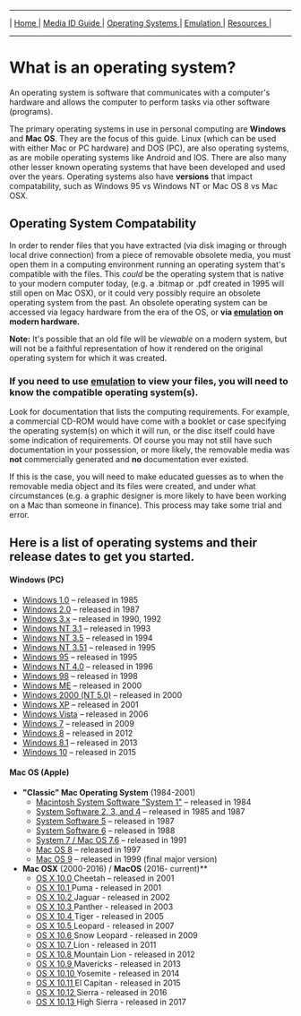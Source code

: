 <hr size="10">

| [ Home ](index.html) | [ Media ID Guide ](media_ID.html) | [ Operating Systems ](operating_systems.html) | [ Emulation ](emulators.html) | [ Resources ](resources.html) |
<hr size="10">

# What is an operating system?
An operating system is software that communicates with a computer's hardware and allows the computer to perform tasks via other software (programs).

The primary operating systems in use in personal computing are **Windows** and **Mac OS**. They are the focus of this guide.
Linux (which can be used with either Mac or PC hardware) and DOS (PC), are also operating systems, as are mobile operating systems like Android and IOS. There are also many other lesser known operating systems that have been developed and used over the years. Operating systems also have **versions** that impact compatability, such as Windows 95 vs Windows NT or Mac OS 8 vs Mac OSX.

## Operating System Compatability
In order to render files that you have extracted (via disk imaging or through local drive connection) from a piece of removable obsolete media, you must open them in a computing environment running an operating system that's compatible with the files. This _could_ be the operating system that is native to your modern computer today, (e.g. a .bitmap or .pdf created in 1995 will still open on Mac OSX), or it could very possibly require an obsolete operating system from the past. An obsolete operating system can be accessed via legacy hardware from the era of the OS, or **via [emulation](emulators.html) on modern hardware.**

**Note:** It's possible that an old file will be _viewable_ on a modern system, but will not be a faithful representation of how it rendered on the original operating system for which it was created.

### If you need to use  [emulation](emulators.html) to view your files, you will need to know the compatible operating system(s).
Look for documentation that lists the computing requirements. For example, a commercial CD-ROM would have come with a booklet or case specifying the operating system(s) on which it will run, or the disc itself could have some indication of requirements. Of course you may not still have such documentation in your possession, or more likely, the removable media was **not** commercially generated and **no** documentation ever existed.

If this is the case, you will need to make  educated guesses as to when the removable media object and its files were created, and under what circumstances (e.g. a graphic designer is more likely to have been working on a Mac than someone in finance). This process may take some trial and error.

## Here is a list of operating systems and their release dates to get you started.

#### Windows (PC)
* <a href="https://en.wikipedia.org/wiki/Windows_1.0" target="_blank">Windows 1.0</a> – released in 1985
* <a href="https://en.wikipedia.org/wiki/Windows_2.0" target="_blank">Windows 2.0</a> – released in 1987
* <a href="https://en.wikipedia.org/wiki/Windows_3.x" target="_blank">Windows 3.x</a> – released in 1990, 1992
* <a href="https://en.wikipedia.org/wiki/Windows_NT_3.1" target="_blank">Windows NT 3.1</a> – released in 1993
* <a href="https://en.wikipedia.org/wiki/Windows_NT_3.5" target="_blank">Windows NT 3.5</a> – released in 1994
* <a href="https://en.wikipedia.org/wiki/Windows_NT_3.51" target="_blank">Windows NT 3.51</a> – released in 1995
* <a href="https://en.wikipedia.org/wiki/Windows_95" target="_blank">Windows 95</a> – released in 1995
* <a href="https://en.wikipedia.org/wiki/Windows_NT_4.0" target="_blank">Windows NT 4.0</a> – released in 1996
* <a href="https://en.wikipedia.org/wiki/Windows_98" target="_blank">Windows 98</a> – released in 1998
* <a href="https://en.wikipedia.org/wiki/Windows_ME" target="_blank">Windows ME</a> – released in 2000
* <a href="https://en.wikipedia.org/wiki/Windows_2000" target="_blank">Windows 2000 (NT 5.0)</a> – released in 2000
* <a href="https://en.wikipedia.org/wiki/Windows_XP" target="_blank">Windows XP</a> – released in 2001
* <a href="https://en.wikipedia.org/wiki/Windows_Vista" target="_blank">Windows Vista</a> – released in 2006
* <a href="https://en.wikipedia.org/wiki/Windows_7" target="_blank">Windows 7</a> – released in 2009
* <a href="https://en.wikipedia.org/wiki/Windows_8" target="_blank">Windows 8</a> – released in 2012
* <a href="https://en.wikipedia.org/wiki/Windows_8.1" target="_blank">Windows 8.1</a> – released in 2013
* <a href="https://en.wikipedia.org/wiki/Windows_10" target="_blank">Windows 10</a> – released in 2015


#### Mac OS (Apple)
* **"Classic" Mac Operating System** (1984-2001)
  * <a href="https://en.wikipedia.org/wiki/System_1" target="_blank">Macintosh System Software "System 1"</a> – released in 1984
  * <a href="https://en.wikipedia.org/wiki/Classic_Mac_OS#System_1,_2,_3_and_4" target="_blank">System Software 2, 3, and 4</a> – released in 1985 and 1987
  * <a href="https://en.wikipedia.org/wiki/Classic_Mac_OS#System_Software_5" target="_blank">System Software 5</a> – released in 1987
  * <a href="https://en.wikipedia.org/wiki/System_6" target="_blank">System Software 6</a> – released in 1988
  * <a href="https://en.wikipedia.org/wiki/System_7" target="_blank">System 7 / Mac OS 7.6</a> – released in 1991
  * <a href="https://en.wikipedia.org/wiki/Mac_OS_8" target="_blank">Mac OS 8</a> – released in 1997
  * <a href="https://en.wikipedia.org/wiki/Mac_OS_9" target="_blank">Mac OS 9</a> – released in 1999 (final major version)
* **Mac OSX** (2000-2016) / **MacOS** (2016- current)**
  * <a href="https://en.wikipedia.org/wiki/Mac_OS_X_10.0" target="_blank">OS X 10.0 </a> Cheetah – released in 2001
  * <a href="https://en.wikipedia.org/wiki/Mac_OS_X_10.1" target="_blank">OS X 10.1 </a> Puma - released in 2001
  * <a href="https://en.wikipedia.org/wiki/Mac_OS_X_10.2" target="_blank">OS X 10.2 </a> Jaguar - released in 2002
  * <a href="https://en.wikipedia.org/wiki/Mac_OS_X_Panther" target="_blank">OS X 10.3 </a> Panther - released in 2003
  * <a href="https://en.wikipedia.org/wiki/Mac_OS_X_Tiger" target="_blank">OS X 10.4 </a> Tiger - released in 2005
  * <a href="https://en.wikipedia.org/wiki/Mac_OS_X_Leopard" target="_blank">OS X 10.5 </a> Leopard - released in 2007
  * <a href="https://en.wikipedia.org/wiki/Mac_OS_X_Snow_Leopard" target="_blank">OS X 10.6 </a> Snow Leopard - released in 2009
  * <a href="https://en.wikipedia.org/wiki/Mac_OS_X_Lion" target="_blank">OS X 10.7 </a> Lion - released in 2011
  * <a href="https://en.wikipedia.org/wiki/OS_X_Mountain_Lion" target="_blank">OS X 10.8 </a> Mountain Lion - released in 2012
  * <a href="https://en.wikipedia.org/wiki/OS_X_Mavericks" target="_blank">OS X 10.9 </a> Mavericks - released in 2013
  * <a href="https://en.wikipedia.org/wiki/OS_X_Yosemite" target="_blank">OS X 10.10 </a> Yosemite - released in 2014
  * <a href="https://en.wikipedia.org/wiki/OS_X_El_Capitan" target="_blank">OS X 10.11 </a> El Capitan - released in 2015
  * <a href="https://en.wikipedia.org/wiki/MacOS_Sierra" target="_blank">OS X 10.12 </a> Sierra - released in 2016
  * <a href="https://en.wikipedia.org/wiki/MacOS_High_Sierra" target="_blank">OS X 10.13 </a> High Sierra - released in 2017
